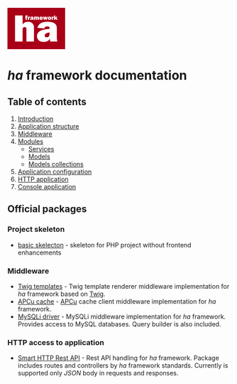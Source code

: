 ![ha framework](img/ha-logo.png "ha framework")

# *ha* framework documentation

## Table of contents

1. [Introduction](introduction.md)
2. [Application structure](app-structure.md)
3. [Middleware](middleware.md)
4. [Modules](modules.md)
   * [Services](services.md)
   * [Models](models.md)
   * [Models collections](models-collections.md)
5. [Application configuration](app-configuration.md)
6. [HTTP application](http-routing.md)
7. [Console application](shell.md)

## Official packages

### Project skeleton

- [basic skelecton](https://github.com/itrnka/ha-project-skeleton) - skeleton for PHP project without frontend enhancements

### Middleware

- [Twig templates](https://github.com/itrnka/ha-twig-renderer-middleware) - Twig template renderer middleware implementation for *ha* framework based on [Twig](https://twig.symfony.com/).
- [APCu cache](https://github.com/itrnka/ha-apcu-middleware) - [APCu](http://php.net/manual/en/book.apcu.php) cache client middleware implementation for *ha* framework.
- [MySQLi driver](https://github.com/itrnka/ha-mysqli-middleware) - MySQLi middleware implementation for *ha* framework. Provides access to MySQL databases. Query builder is also included.

### HTTP access to application

- [Smart HTTP Rest API](https://github.com/itrnka/SmartHTTPRestAPI) - Rest API handling for *ha* framework. Package includes routes and controllers by *ha* framework standards. Currently is supported only *JSON* body in requests and responses.

